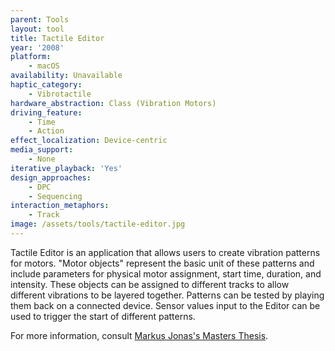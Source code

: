 ```yaml
---
parent: Tools
layout: tool
title: Tactile Editor
year: '2008'
platform:
    - macOS
availability: Unavailable
haptic_category:
    - Vibrotactile
hardware_abstraction: Class (Vibration Motors)
driving_feature:
    - Time
    - Action
effect_localization: Device-centric
media_support:
    - None
iterative_playback: 'Yes'
design_approaches:
    - DPC
    - Sequencing
interaction_metaphors:
    - Track
image: /assets/tools/tactile-editor.jpg
---
```

Tactile Editor is an application that allows users to create vibration patterns for motors.
"Motor objects" represent the basic unit of these patterns and include parameters for physical motor assignment, start time, duration, and intensity.
These objects can be assigned to different tracks to allow different vibrations to be layered together.
Patterns can be tested by playing them back on a connected device.
Sensor values input to the Editor can be used to trigger the start of different patterns.

For more information, consult [Markus Jonas's Masters Thesis](https://core.ac.uk/download/pdf/36415797.pdf).
